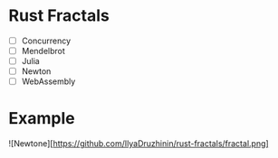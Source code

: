 # Rust Fractals

- [ ] Concurrency
- [ ] Mendelbrot
- [ ] Julia
- [ ] Newton
- [ ] WebAssembly

# Example

![Newtone][https://github.com/IlyaDruzhinin/rust-fractals/fractal.png]